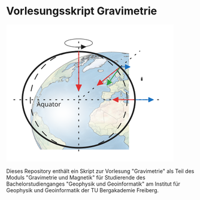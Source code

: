 # Vorlesungsskript Gravimetrie

![](images/Modell_Rotationsellipsoid_g.excalidraw.svg)

Dieses Repository enthält ein Skript zur Vorlesung "Gravimetrie" als Teil des Moduls "Gravimetrie und Magnetik" für Studierende des Bachelorstudienganges "Geophysik und Geoinformatik" am Institut für Geophysik und Geoinformatik der TU Bergakademie Freiberg.

